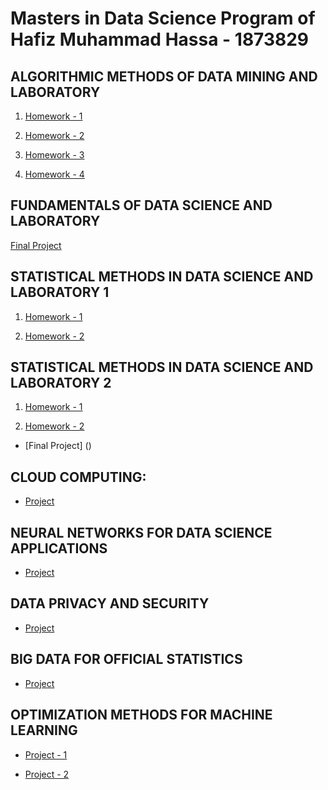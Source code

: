 # Masters in Data Science Program of Hafiz Muhammad Hassa - 1873829

## ALGORITHMIC METHODS OF DATA MINING AND LABORATORY

1. [Homework - 1](https://github.com/ihassantariq/ADM_HW1)

2. [Homework - 2](https://github.com/valerio94w/ADM-Hw3-Group4) 

3. [Homework - 3](https://github.com/ihassantariq/grp1-hw4)

4. [Homework - 4](https://github.com/ihassantariq/grp28-hw5)

## FUNDAMENTALS OF DATA SCIENCE AND LABORATORY

[Final Project](https://github.com/ihassantariq/FDS-Final-Project)

## STATISTICAL METHODS IN DATA SCIENCE AND LABORATORY 1

1. [Homework - 1](https://github.com/shahzad744/sds-hw2) 

2. [Homework - 2]()

## STATISTICAL METHODS IN DATA SCIENCE AND LABORATORY 2

1. [Homework - 1]()

2. [Homework - 2]() 

- [Final Project] ()

## CLOUD COMPUTING:

 - [Project]()

## NEURAL NETWORKS FOR DATA SCIENCE APPLICATIONS

 - [Project](https://github.com/ihassantariq/NNDS_HW2_Dogs_Classifier)

## DATA PRIVACY AND SECURITY 

- [Project]()

## BIG DATA FOR OFFICIAL STATISTICS

- [Project]()

## OPTIMIZATION METHODS FOR MACHINE LEARNING

- [Project - 1]()

- [Project - 2]() 




